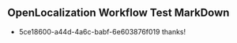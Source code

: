 ## OpenLocalization Workflow Test MarkDown
* 5ce18600-a44d-4a6c-babf-6e603876f019 thanks!

<!--HONumber=Jul16_HO4-->


